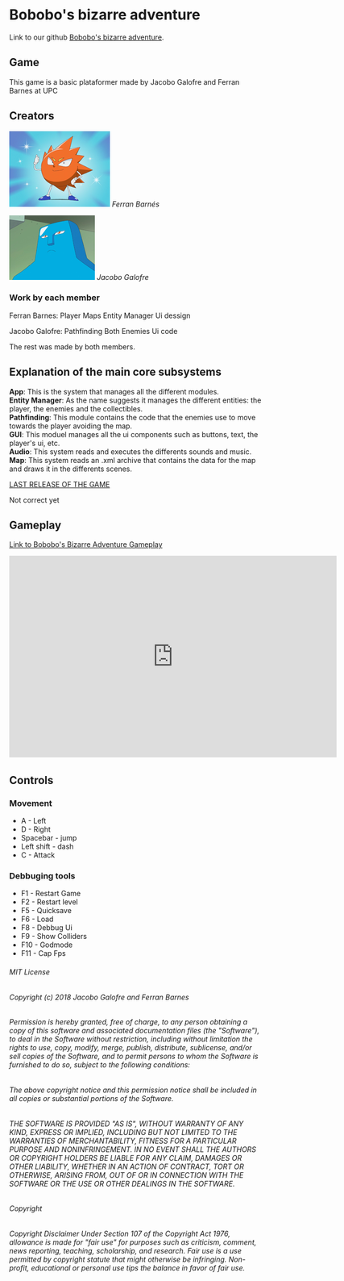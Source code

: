 <h1>Bobobo's bizarre adventure</h1>

<p>Link to our github <a href="https://github.com/sherzock/Bobobo-s-adventure">Bobobo's bizarre adventure</a>.</p>

<h2>Game</h2>

This game is a basic plataformer made by Jacobo Galofre and Ferran Barnes at UPC 


<h2>Creators</h2>

![alt Team](Webpage/Don_Patch.png)
<em>Ferran Barnés</em>

![alt Team](Webpage/Jelly_Jiggler.png)
<em>Jacobo Galofre</em>

<h3>Work by each member</h3>
Ferran Barnes:
Player
Maps
Entity Manager
Ui dessign

Jacobo Galofre:
Pathfinding
Both Enemies
Ui code

The rest was made by both members.

<h2>Explanation of the main core subsystems</h2>

<b>App</b>: This is the system that manages all the different modules.<br>
<b>Entity Manager</b>: As the name suggests it manages the different entities: the player, the enemies and the collectibles.<br>
<b>Pathfinding</b>: This module contains the code that the enemies use to move towards the player avoiding the map.<br>
<b>GUI</b>: This moduel manages all the ui components such as buttons, text, the player's ui, etc.<br>
<b>Audio</b>: This system reads and executes the differents sounds and music. <br>
<b>Map</b>: This system reads an .xml archive that contains the data for the map and draws it in the differents scenes.<br>

[LAST RELEASE OF THE GAME](https://github.com/sherzock/Bobobo-s-adventure)

Not correct yet

<h2>Gameplay</h2>

[Link to Bobobo's Bizarre Adventure Gameplay](https://www.youtube.com/embed/dQw4w9WgXcQ)

<iframe width="650" height="400" src="https://www.youtube.com/embed/dQw4w9WgXcQ" frameborder="0" allow="autoplay;encrypted-media" allowfullscreen></iframe>

<h2>Controls</h2>

<h3>Movement</h3>

<ul>
  <li>A - Left</li>
  <li>D - Right</li>
  <li>Spacebar - jump</li>
  <li>Left shift - dash</li>
  <li>C - Attack</li>
</ul> 

<h3>Debbuging tools</h3>

<ul>
  <li>F1 - Restart Game</li>
  <li>F2 - Restart level</li>
  <li>F5 - Quicksave</li>
  <li>F6 - Load</li>
  <li>F8 - Debbug Ui</li>
  <li>F9 - Show Colliders</li>
  <li>F10 - Godmode</li>
  <li>F11 - Cap Fps</li>
</ul> 

<h6>MIT License</h6>

<h6><em>Copyright (c) 2018 Jacobo Galofre and Ferran Barnes</em></h6>

<h6><em>Permission is hereby granted, free of charge, to any person obtaining a copy
of this software and associated documentation files (the "Software"), to deal
in the Software without restriction, including without limitation the rights
to use, copy, modify, merge, publish, distribute, sublicense, and/or sell
copies of the Software, and to permit persons to whom the Software is
furnished to do so, subject to the following conditions:</em></h6>

<h6><em>The above copyright notice and this permission notice shall be included in all
copies or substantial portions of the Software.</em></h6>

<h6><em>THE SOFTWARE IS PROVIDED "AS IS", WITHOUT WARRANTY OF ANY KIND, EXPRESS OR
IMPLIED, INCLUDING BUT NOT LIMITED TO THE WARRANTIES OF MERCHANTABILITY,
FITNESS FOR A PARTICULAR PURPOSE AND NONINFRINGEMENT. IN NO EVENT SHALL THE
AUTHORS OR COPYRIGHT HOLDERS BE LIABLE FOR ANY CLAIM, DAMAGES OR OTHER
LIABILITY, WHETHER IN AN ACTION OF CONTRACT, TORT OR OTHERWISE, ARISING FROM,
OUT OF OR IN CONNECTION WITH THE SOFTWARE OR THE USE OR OTHER DEALINGS IN THE
SOFTWARE.</em></h6>

<h6>Copyright</h6>
<h6><em>Copyright Disclaimer Under Section 107 of the Copyright Act 1976, allowance is made for "fair use" for purposes such as criticism, comment, news reporting, teaching, scholarship, and research. Fair use is a use permitted by copyright statute that might otherwise be infringing. Non-profit, educational or personal use tips the balance in favor of fair use.</em></h6>
